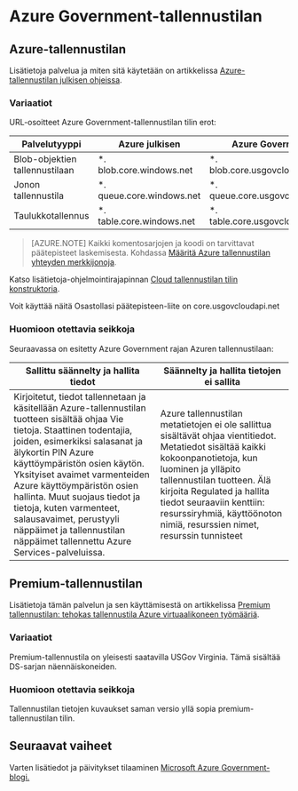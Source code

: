 <properties
    pageTitle="Azure Government-ohjeet | Microsoft Azure"
    description="Tämä sisältää ominaisuuksia ja ohjeita vertailua Azure Government-sovellusten kehittäminen"
    services="Azure-Government"
    cloud="gov" 
    documentationCenter=""
    authors="ryansoc"
    manager="zakramer"
    editor=""/>

<tags
    ms.service="multiple"
    ms.devlang="na"
    ms.topic="article"
    ms.tgt_pltfrm="na"
    ms.workload="azure-government"
    ms.date="10/13/2016"
    ms.author="ryansoc"/>


#  <a name="azure-government-storage"></a>Azure Government-tallennustilan

##  <a name="azure-storage"></a>Azure-tallennustilan

Lisätietoja palvelua ja miten sitä käytetään on artikkelissa [Azure-tallennustilan julkisen ohjeissa](https://azure.microsoft.com/documentation/services/storage/).

### <a name="variations"></a>Variaatiot

URL-osoitteet Azure Government-tallennustilan tilin erot:

Palvelutyyppi|Azure julkisen|Azure Government
---|---|---
Blob-objektien tallennustilaan|*. blob.core.windows.net|*. blob.core.usgovcloudapi.net
Jonon tallennustila|*. queue.core.windows.net|*. queue.core.usgovcloudapi.net
Taulukkotallennus|*. table.core.windows.net| *. table.core.usgovcloudapi.net

>[AZURE.NOTE] Kaikki komentosarjojen ja koodi on tarvittavat päätepisteet laskemisesta.  Kohdassa [Määritä Azure tallennustilan yhteyden merkkijonoja](../storage-configure-connection-string.md#creating-a-connection-string-to-the-explicit-storage-endpoint). 

Katso lisätietoja-ohjelmointirajapinnan <a href="https://msdn.microsoft.com/en-us/library/azure/mt616540.aspx">Cloud tallennustilan tilin konstruktoria</a>.

Voit käyttää näitä Osastollasi päätepisteen-liite on core.usgovcloudapi.net 

### <a name="considerations"></a>Huomioon otettavia seikkoja

Seuraavassa on esitetty Azure Government rajan Azuren tallennustilaan:

| Sallittu säännelty ja hallita tiedot | Säännelty ja hallita tietojen ei sallita |
|--------------------------------------------------------------------------------------|-----------------------------------------------------------------------------------------------------------------------------------------------------------------------------------------------------------------------------------------------------------------------------------------------------------------|
| Kirjoitetut, tiedot tallennetaan ja käsitellään Azure-tallennustilan tuotteen sisältää ohjaa Vie tietoja. Staattinen todentajia, joiden, esimerkiksi salasanat ja älykortin PIN Azure käyttöympäristön osien käytön. Yksityiset avaimet varmenteiden Azure käyttöympäristön osien hallinta. Muut suojaus tiedot ja tietoja, kuten varmenteet, salausavaimet, perustyyli näppäimet ja tallennustilan näppäimet tallennettu Azure Services-palveluissa. | Azure tallennustilan metatietojen ei ole sallittua sisältävät ohjaa vientitiedot. Metatiedot sisältää kaikki kokoonpanotietoja, kun luominen ja ylläpito tallennustilan tuotteen.  Älä kirjoita Regulated ja hallita tiedot seuraaviin kenttiin: resurssiryhmiä, käyttöönoton nimiä, resurssien nimet, resurssin tunnisteet  

##  <a name="premium-storage"></a>Premium-tallennustilan

Lisätietoja tämän palvelun ja sen käyttämisestä on artikkelissa [Premium tallennustilan: tehokas tallennustila Azure virtuaalikoneen työmääriä](../storage/storage-premium-storage.md).

###  <a name="variations"></a>Variaatiot

Premium-tallennustila on yleisesti saatavilla USGov Virginia. Tämä sisältää DS-sarjan näennäiskoneiden. 

### <a name="considerations"></a>Huomioon otettavia seikkoja

Tallennustilan tietojen kuvaukset saman versio yllä sopia premium-tallennustilan tilin. 

##  <a name="next-steps"></a>Seuraavat vaiheet

Varten lisätiedot ja päivitykset tilaaminen <a href="https://blogs.msdn.microsoft.com/azuregov/">Microsoft Azure Government-blogi.</a>
